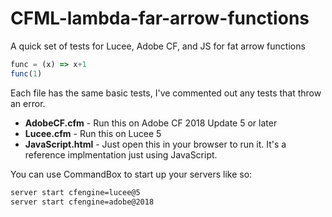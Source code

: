 # CFML-lambda-far-arrow-functions
A quick set of tests for Lucee, Adobe CF, and JS for fat arrow functions

```js
func = (x) => x+1
func(1)
```

Each file has the same basic tests, I've commented out any tests that throw an error.

* **AdobeCF.cfm** - Run this on Adobe CF 2018 Update 5 or later
* **Lucee.cfm** - Run this on Lucee 5
* **JavaScript.html** - Just open this in your browser to run it.  It's a reference implmentation just using JavaScript.

You can use CommandBox to start up your servers like so:

```bash
server start cfengine=lucee@5
server start cfengine=adobe@2018
```

